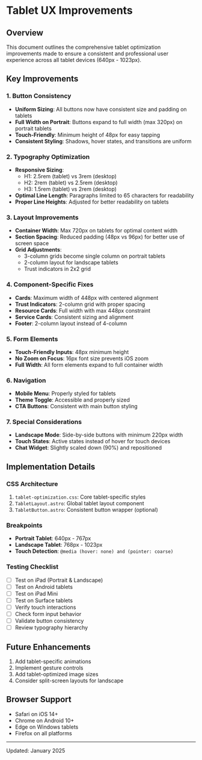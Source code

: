 # Tablet UX Improvements

## Overview
This document outlines the comprehensive tablet optimization improvements made to ensure a consistent and professional user experience across all tablet devices (640px - 1023px).

## Key Improvements

### 1. Button Consistency
- **Uniform Sizing**: All buttons now have consistent size and padding on tablets
- **Full Width on Portrait**: Buttons expand to full width (max 320px) on portrait tablets
- **Touch-Friendly**: Minimum height of 48px for easy tapping
- **Consistent Styling**: Shadows, hover states, and transitions are uniform

### 2. Typography Optimization
- **Responsive Sizing**: 
  - H1: 2.5rem (tablet) vs 3rem (desktop)
  - H2: 2rem (tablet) vs 2.5rem (desktop)
  - H3: 1.5rem (tablet) vs 2rem (desktop)
- **Optimal Line Length**: Paragraphs limited to 65 characters for readability
- **Proper Line Heights**: Adjusted for better readability on tablets

### 3. Layout Improvements
- **Container Width**: Max 720px on tablets for optimal content width
- **Section Spacing**: Reduced padding (48px vs 96px) for better use of screen space
- **Grid Adjustments**: 
  - 3-column grids become single column on portrait tablets
  - 2-column layout for landscape tablets
  - Trust indicators in 2x2 grid

### 4. Component-Specific Fixes
- **Cards**: Maximum width of 448px with centered alignment
- **Trust Indicators**: 2-column grid with proper spacing
- **Resource Cards**: Full width with max 448px constraint
- **Service Cards**: Consistent sizing and alignment
- **Footer**: 2-column layout instead of 4-column

### 5. Form Elements
- **Touch-Friendly Inputs**: 48px minimum height
- **No Zoom on Focus**: 16px font size prevents iOS zoom
- **Full Width**: All form elements expand to full container width

### 6. Navigation
- **Mobile Menu**: Properly styled for tablets
- **Theme Toggle**: Accessible and properly sized
- **CTA Buttons**: Consistent with main button styling

### 7. Special Considerations
- **Landscape Mode**: Side-by-side buttons with minimum 220px width
- **Touch States**: Active states instead of hover for touch devices
- **Chat Widget**: Slightly scaled down (90%) and repositioned

## Implementation Details

### CSS Architecture
1. `tablet-optimization.css`: Core tablet-specific styles
2. `TabletLayout.astro`: Global tablet layout component
3. `TabletButton.astro`: Consistent button wrapper (optional)

### Breakpoints
- **Portrait Tablet**: 640px - 767px
- **Landscape Tablet**: 768px - 1023px
- **Touch Detection**: `@media (hover: none) and (pointer: coarse)`

### Testing Checklist
- [ ] Test on iPad (Portrait & Landscape)
- [ ] Test on Android tablets
- [ ] Test on iPad Mini
- [ ] Test on Surface tablets
- [ ] Verify touch interactions
- [ ] Check form input behavior
- [ ] Validate button consistency
- [ ] Review typography hierarchy

## Future Enhancements
1. Add tablet-specific animations
2. Implement gesture controls
3. Add tablet-optimized image sizes
4. Consider split-screen layouts for landscape

## Browser Support
- Safari on iOS 14+
- Chrome on Android 10+
- Edge on Windows tablets
- Firefox on all platforms

---

Updated: January 2025